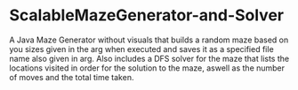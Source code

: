 # ScalableMazeGenerator-and-Solver
A Java Maze Generator without visuals that builds a random maze based on you sizes given in the arg when executed and saves it as a specified file name also given in arg. Also includes a DFS solver for the maze that lists the locations visited in order for the solution to the maze, aswell as the number of moves and the total time taken.
